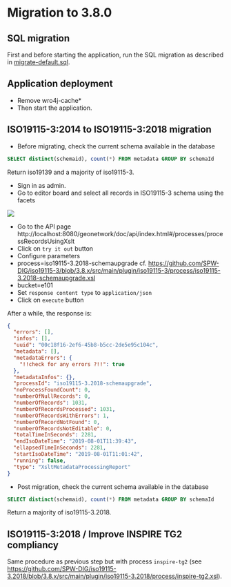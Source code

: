 # Migration to 3.8.0

## SQL migration

First and before starting the application, run the SQL migration as described in [migrate-default.sql](migrate-default.sql).


## Application deployment


* Remove wro4j-cache*
* Then start the application.


## ISO19115-3:2014 to ISO19115-3:2018 migration

* Before migrating, check the current schema available in the database

```SQL
SELECT distinct(schemaid), count(*) FROM metadata GROUP BY schemaId
```

Return iso19139 and a majority of iso19115-3.


* Sign in as admin.
* Go to editor board and select all records in ISO19115-3 schema using the facets

![](filteronschema.png)


* Go to the API page 
 http://localhost:8080/geonetwork/doc/api/index.html#/processes/processRecordsUsingXslt
 * Click on `try it out` button
 * Configure parameters
  * process=iso19115-3.2018-schemaupgrade cf. https://github.com/SPW-DIG/iso19115-3/blob/3.8.x/src/main/plugin/iso19115-3/process/iso19115-3.2018-schemaupgrade.xsl
  * bucket=e101
 * Set `response content type` to `application/json` 
 * Click on `execute` button
  
  
After a while, the response is:

```json
{
  "errors": [],
  "infos": [],
  "uuid": "00c18f16-2ef6-45b8-b5cc-2de5e95c104c",
  "metadata": [],
  "metadataErrors": {
    "!!check for any errors ?!!": true
  },
  "metadataInfos": {},
  "processId": "iso19115-3.2018-schemaupgrade",
  "noProcessFoundCount": 0,
  "numberOfNullRecords": 0,
  "numberOfRecords": 1031,
  "numberOfRecordsProcessed": 1031,
  "numberOfRecordsWithErrors": 1,
  "numberOfRecordNotFound": 0,
  "numberOfRecordsNotEditable": 0,
  "totalTimeInSeconds": 2281,
  "endIsoDateTime": "2019-08-01T11:39:43",
  "ellapsedTimeInSeconds": 2281,
  "startIsoDateTime": "2019-08-01T11:01:42",
  "running": false,
  "type": "XsltMetadataProcessingReport"
}
```


* Post migration, check the current schema available in the database

```SQL
SELECT distinct(schemaid), count(*) FROM metadata GROUP BY schemaId
```

Return a majority of iso19115-3.2018.



## ISO19115-3:2018 / Improve INSPIRE TG2 compliancy


Same procedure as previous step but with process `inspire-tg2` (see https://github.com/SPW-DIG/iso19115-3.2018/blob/3.8.x/src/main/plugin/iso19115-3.2018/process/inspire-tg2.xsl).
